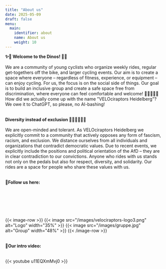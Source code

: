 ```yaml
---
title: "About us"
date: 2025-05-09
draft: false
menu:
  main:
    identifier: about
    name: About us
    weight: 10
---
```


**✨🦕 Welcome to the Dinos! 🦖✨**  
<div style="margin-top: 1.0rem;"></div>
We are a community of young cyclists who organize weekly rides, regular get-togethers off the bike, and larger cycling events. Our aim is to create a space where everyone – regardless of fitness, experience, or equipment – can enjoy cycling. For us, the focus is on the social side of things. Our goal is to build an inclusive group and create a safe space free from discrimination, where everyone can feel comfortable and welcome! 🚴‍♀️🚴‍♂️🚴 How did we actually come up with the name "VELOciraptors Heidelberg"? We owe it to ChatGPT, so please, no AI-bashing! 
<div style="margin-top: 2.0rem;"></div>

**Diversity instead of exclusion ✊🏻✊🏽✊🏿**  
<div style="margin-top: 1.0rem;"></div>
We are open-minded and tolerant. As VELOciraptors Heidelberg we explicitly commit to a community that actively opposes any form of fascism, racism, and exclusion. We distance ourselves from all individuals and organizations that contradict democratic values. Due to recent events, we explicitly include the positions and political orientation of the AfD – they are in clear contradiction to our convictions. Anyone who rides with us stands not only on the pedals but also for respect, diversity, and solidarity. Our rides are a space for people who share these values with us.  
<div style="margin-top: 2.0rem;"></div>

**📸Follow us here:**  
<div style="margin-top: 2.0rem;"></div>



<div style="display: flex; justify-content: space-between; gap: 0.5rem; align-items: center; width: 150px;">
  <a href="https://www.instagram.com/velociraptorsheidelberg/" target="_blank" rel="noopener">
    <span style="display: inline-block; width: 40px; height: 40px; background-image: url('/images/icons/instagram.png'); background-size: contain; background-repeat: no-repeat;"></span>
  </a>
  <a href="https://www.strava.com/clubs/1194781" target="_blank" rel="noopener">
    <span style="display: inline-block; width: 40px; height: 40px; background-image: url('/images/icons/strava.png'); background-size: contain; background-repeat: no-repeat;"></span>
  </a>
  <a href="https://chat.whatsapp.com/EzMhtXipCytEIUyzVBjZGx" target="_blank" rel="noopener">
    <span style="display: inline-block; width: 40px; height: 40px; background-image: url('/images/icons/whatsapp.png'); background-size: contain; background-repeat: no-repeat;"></span>
  </a>
</div>

<div style="margin-top: 2.0rem;"></div>

{{< image-row >}}
  {{< image src="/images/velociraptors-logo3.png" alt="Logo" width="35%" >}}
  {{< image src="/images/gruppe.jpg" alt="Group" width="48%" >}}
{{< /image-row >}}

<div style="margin-top: 2.0rem;"></div>

**🎥Our intro video:**  
<div style="margin-top: 2.0rem;"></div>
{{< youtube u11EQXmMvj0 >}}
